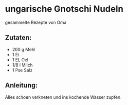 ungarische Gnotschi Nudeln
===
gesammelte Rezepte von Oma

Zutaten:
---
- 200 g Mehl
- 1  Ei
- 1 EL Oel
- 1/8 l Milch
- 1 Pse Salz

Anleitung:
---
 Alles schoen verkneten und ins kochende Wasser zupfen. 